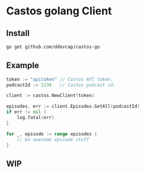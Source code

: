 # Castos golang Client

## Install
```bash
go get github.com/ddevcap/castos-go
```

## Example
```go
token := "apitoken" // Castos API token.
podcastId := 1234   // Castos podcast id.

client := castos.NewClient(token)

episodes, err := client.Episodes.GetAll(podcastId)
if err != nil {
	log.fatal(err)
}

for _, episode := range episodes {
	// Do awesome episode stuff
}
```

## WIP